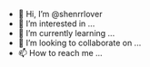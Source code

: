 - 👋 Hi, I’m @shenrrlover
- 👀 I’m interested in ...
- 🌱 I’m currently learning ...
- 💞️ I’m looking to collaborate on ...
- 📫 How to reach me ...

<!---
shenrrlover/shenrrlover is a ✨ special ✨ repository because its `README.md` (this file) appears on your GitHub profile.
You can click the Preview link to take a look at your changes.
--->
